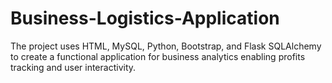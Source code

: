 # Business-Logistics-Application
The project uses HTML, MySQL, Python, Bootstrap, and Flask SQLAlchemy to create a functional application for business analytics enabling profits tracking and user interactivity.
